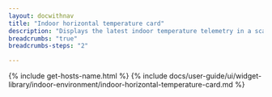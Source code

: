 ```yaml
---
layout: docwithnav
title: "Indoor horizontal temperature card"
description: "Displays the latest indoor temperature telemetry in a scalable horizontal layout."
breadcrumbs: "true"
breadcrumbs-steps: "2"

---
```

{% include get-hosts-name.html %}
{% include docs/user-guide/ui/widget-library/indoor-environment/indoor-horizontal-temperature-card.md %}
